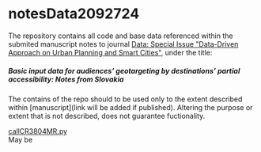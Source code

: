 # notesData2092724  

The repository contains all code and base data referenced within the submited manuscript notes to journal [Data: Special Issue "Data-Driven Approach on Urban Planning and Smart Cities"](https://www.mdpi.com/journal/data/special_issues/78AR6O8M60), under the title:  
##### Basic input data for audiences’ geotargeting by destinations’ partial accessibility: Notes from Slovakia 

The contains of the repo should to be used only to the extent described within [manuscript](link will be added if published). Altering the purpose or extent that is not described, does not guarantee fuctionality.

[callCR3804MR.py](https://github.com/csabasidor/notesData2092724/blob/main/callCR3804MR.py)  
May be
